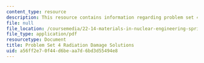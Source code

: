 ```yaml
---
content_type: resource
description: This resource contains information regarding problem set 4 solution.
file: null
file_location: /coursemedia/22-14-materials-in-nuclear-engineering-spring-2015/a56ff2e70f44d6beaa7d6bd3d55494e8_MIT22_14S15_Pset4Sol.pdf
file_type: application/pdf
resourcetype: Document
title: Problem Set 4 Radiation Damage Solutions
uid: a56ff2e7-0f44-d6be-aa7d-6bd3d55494e8
---
```

